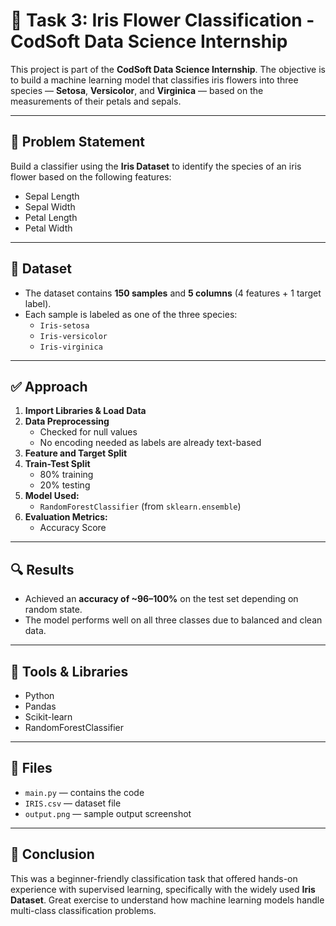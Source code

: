 # 🌸 Task 3: Iris Flower Classification - CodSoft Data Science Internship

This project is part of the **CodSoft Data Science Internship**. The objective is to build a machine learning model that classifies iris flowers into three species — **Setosa**, **Versicolor**, and **Virginica** — based on the measurements of their petals and sepals.

---

## 📌 Problem Statement

Build a classifier using the **Iris Dataset** to identify the species of an iris flower based on the following features:

- Sepal Length
- Sepal Width
- Petal Length
- Petal Width

---

## 📂 Dataset

- The dataset contains **150 samples** and **5 columns** (4 features + 1 target label).
- Each sample is labeled as one of the three species:
  - `Iris-setosa`
  - `Iris-versicolor`
  - `Iris-virginica`

---

## ✅ Approach

1. **Import Libraries & Load Data**
2. **Data Preprocessing**  
   - Checked for null values  
   - No encoding needed as labels are already text-based
3. **Feature and Target Split**
4. **Train-Test Split**  
   - 80% training  
   - 20% testing
5. **Model Used:**  
   - `RandomForestClassifier` (from `sklearn.ensemble`)
6. **Evaluation Metrics:**  
   - Accuracy Score

---

## 🔍 Results

- Achieved an **accuracy of ~96–100%** on the test set depending on random state.
- The model performs well on all three classes due to balanced and clean data.

---

## 🧠 Tools & Libraries

- Python  
- Pandas  
- Scikit-learn  
- RandomForestClassifier  

---


## 📁 Files

- `main.py` — contains the code
- `IRIS.csv` — dataset file
- `output.png` — sample output screenshot

---

## 🚀 Conclusion

This was a beginner-friendly classification task that offered hands-on experience with supervised learning, specifically with the widely used **Iris Dataset**. Great exercise to understand how machine learning models handle multi-class classification problems.

